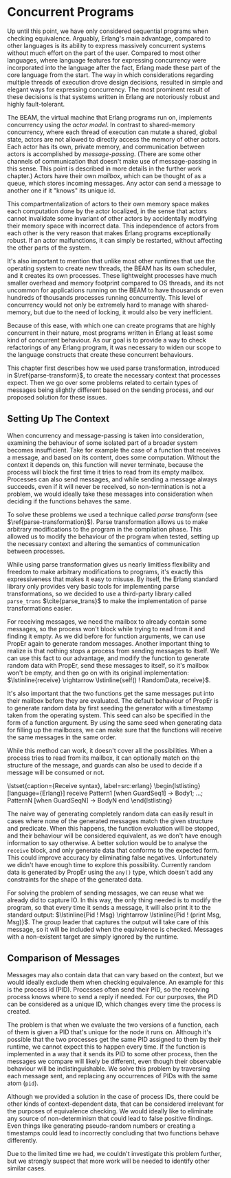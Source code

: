 # Concurrent Programs

Up until this point, we have only considered sequential programs when checking equivalence.
Arguably, Erlang's main advantage, compared to other languages is its ability to express massively concurrent systems without much effort on the part of the user.
Compared to most other languages, where language features for expressing concurrency were incorporated into the language after the fact, Erlang made these part of the core language from the start.
The way in which considerations regarding multiple threads of execution drove design decisions, resulted in simple and elegant ways for expressing concurrency.
The most prominent result of these decisions is that systems written in Erlang are notoriously robust and highly fault-tolerant.

The BEAM, the virtual machine that Erlang programs run on, implements concurrency using the *actor model*.
In contrast to shared-memory concurrency, where each thread of execution can mutate a shared, global state, actors are not allowed to directly access the memory of other actors.
Each actor has its own, private memory, and communication between actors is accomplished by *message-passing*.
(There are some other channels of communication that doesn't make use of message-passing in this sense. This point is described in more details in the further work chapter.)
Actors have their own *mailbox*, which can be thought of as a queue, which stores incoming messages.
Any actor can send a message to another one if it "knows" its unique id.

This compartmentalization of actors to their own memory space makes each computation done by the actor localized, in the sense that actors cannot invalidate some invariant of other actors by accidentally modifying their memory space with incorrect data.
This independence of actors from each other is the very reason that makes Erlang programs exceptionally robust.
If an actor malfunctions, it can simply be restarted, without affecting the other parts of the system.

It's also important to mention that unlike most other runtimes that use the operating system to create new threads, the BEAM has its own scheduler, and it creates its own processes.
These lightweight processes have much smaller overhead and memory footprint compared to OS threads, and its not uncommon for applications running on the BEAM to have thousands or even hundreds of thousands processes running concurrently.
This level of concurrency would not only be extremely hard to manage with shared-memory, but due to the need of locking, it would also be very inefficient.

Because of this ease, with which one can create programs that are highly concurrent in their nature, most programs written in Erlang at least some kind of concurrent behaviour.
As our goal is to provide a way to check refactorings of any Erlang program, it was necessary to widen our scope to the language constructs that create these concurrent behaviours.

This chapter first describes how we used parse transformation, introduced in $\ref{parse-transform}$, to create the necessary context that processes expect.
Then we go over some problems related to certain types of messages being slightly different based on the sending process, and our proposed solution for these issues.

## Setting Up The Context

When concurrency and message-passing is taken into consideration, examining the behaviour of some isolated part of a broader system becomes insufficient.
Take for example the case of a function that receives a message, and based on its content, does some computation.
Without the context it depends on, this function will never terminate, because the process will block the first time it tries to read from its empty mailbox.
Processes can also send messages, and while sending a message always succeeds, even if it will never be received, so non-termination is not a problem, we would ideally take these messages into consideration when deciding if the functions behaves the same.

To solve these problems we used a technique called *parse transform* (see $\ref{parse-transformation}$).
Parse transformation allows us to make arbitrary modifications to the program in the compilation phase.
This allowed us to modify the behaviour of the program when tested, setting up the necessary context and altering the semantics of communication between processes.

While using parse transformation gives us nearly limitless flexibility and freedom to make arbitrary modifications to programs, it's exactly this expressiveness that makes it easy to misuse.
By itself, the Erlang standard library only provides very basic tools for implementing parse transformations, so we decided to use a third-party library called `parse_trans` $\cite{parse_trans}$ to make the implementation of parse transformations easier.

For receiving messages, we need the mailbox to already contain some messages, so the process won't block while trying to read from it and finding it empty.
As we did before for function arguments, we can use PropEr again to generate random messages.
Another important thing to realize is that nothing stops a process from sending messages to itself.
We can use this fact to our advantage, and modify the function to generate random data with PropEr, send these messages to itself, so it's mailbox won't be empty, and then go on with its original implementation: $\lstinline{receive} \rightarrow \lstinline{self() ! RandomData, receive}$.

It's also important that the two functions get the same messages put into their mailbox before they are evaluated.
The default behaviour of PropEr is to generate random data by first seeding the generator with a timestamp taken from the operating system.
This seed can also be specified in the form of a function argument.
By using the same seed when generating data for filling up the mailboxes, we can make sure that the functions will receive the same messages in the same order.

While this method can work, it doesn't cover all the possibilities.
When a process tries to read from its mailbox, it can optionally match on the structure of the message, and guards can also be used to decide if a message will be consumed or not.

\lstset{caption={Receive syntax}, label=src:erlang}
\begin{lstlisting}[language={Erlang}]
receive
    Pattern1 [when GuardSeq1] ->
        Body1;
    ...;
    PatternN [when GuardSeqN] ->
        BodyN
end
\end{lstlisting}

The naive way of generating completely random data can easily result in cases where none of the generated messages match the given structure and predicate.
When this happens, the function evaluation will be stopped, and their behaviour will be considered equivalent, as we don't have enough information to say otherwise.
A better solution would be to analyse the `receive` block, and only generate data that conforms to the expected form.
This could improve accuracy by eliminating false negatives.
Unfortunately we didn't have enough time to explore this possibility.
Currently random data is generated by PropEr using the `any()` type, which doesn't add any constraints for the shape of the generated data.

For solving the problem of sending messages, we can reuse what we already did to capture IO.
In this way, the only thing needed is to modify the program, so that every time it sends a message, it will also print it to the standard output: $\lstinline{Pid ! Msg} \rightarrow \lstinline{Pid ! (print Msg, Msg)}$.
The group leader that captures the output will take care of this message, so it will be included when the equivalence is checked.
Messages with a non-existent target are simply ignored by the runtime.

## Comparison of Messages

Messages may also contain data that can vary based on the context, but we would ideally exclude them when checking equivalence.
An example for this is the process id (PID).
Processes often send their PID, so the receiving process knows where to send a reply if needed.
For our purposes, the PID can be considered as a unique ID, which changes every time the process is created.

The problem is that when we evaluate the two versions of a function, each of them is given a PID that's unique for the node it runs on.
Although it's possible that the two processes get the same PID assigned to them by their runtime, we cannot expect this to happen every time.
If the function is implemented in a way that it sends its PID to some other process, then the messages we compare will likely be different, even though their observable behaviour will be indistinguishable.
We solve this problem by traversing each message sent, and replacing any occurrences of PIDs with the same atom (`pid`).

Although we provided a solution in the case of process IDs, there could be other kinds of context-dependent data, that can be considered irrelevant for the purposes of equivalence checking.
We would ideally like to eliminate any source of non-determinism that could lead to false positive findings.
Even things like generating pseudo-random numbers or creating a timestamps could lead to incorrectly concluding that two functions behave differently.

Due to the limited time we had, we couldn't investigate this problem further, but we strongly suspect that more work will be needed to identify other similar cases.
